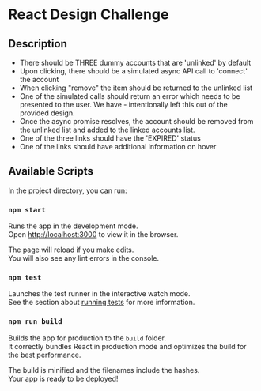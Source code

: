 # React Design Challenge

## Description
- There should be THREE dummy accounts that are 'unlinked' by default
- Upon clicking, there should be a simulated async API call to 'connect' the account
- When clicking "remove" the item should be returned to the unlinked list
- One of the simulated calls should return an error which needs to be presented to the user. We have - intentionally left this out of the provided design.
- Once the async promise resolves, the account should be removed from the unlinked list and added to the linked accounts list.
- One of the three links should have the 'EXPIRED' status
- One of the links should have additional information on hover


## Available Scripts

In the project directory, you can run:

### `npm start`

Runs the app in the development mode.\
Open [http://localhost:3000](http://localhost:3000) to view it in the browser.

The page will reload if you make edits.\
You will also see any lint errors in the console.

### `npm test`

Launches the test runner in the interactive watch mode.\
See the section about [running tests](https://facebook.github.io/create-react-app/docs/running-tests) for more information.

### `npm run build`

Builds the app for production to the `build` folder.\
It correctly bundles React in production mode and optimizes the build for the best performance.

The build is minified and the filenames include the hashes.\
Your app is ready to be deployed!
